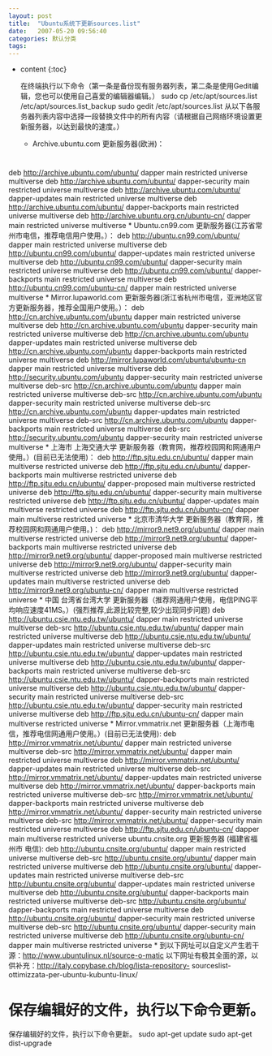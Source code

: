 ```yaml
---
layout: post
title:  "Ubuntu系统下更新sources.list"
date:   2007-05-20 09:56:40
categories: 默认分类
tags:
---
```


* content
{:toc}


  在终端执行以下命令（第一条是备份现有服务器列表，第二条是使用Gedit编辑，您也可以使用自己喜爱的编辑器编辑。）
sudo cp /etc/apt/sources.list /etc/apt/sources.list_backup
sudo gedit /etc/apt/sources.list
从以下各服务器列表内容中选择一段替换文件中的所有内容（请根据自己网络环境设置更新服务器，以达到最快的速度。）
    * Archive.ubuntu.com 更新服务器(欧洲)：
#
deb http://archive.ubuntu.com/ubuntu/ dapper main restricted universe multiverse
deb http://archive.ubuntu.com/ubuntu/ dapper-security main restricted universe multiverse
deb http://archive.ubuntu.com/ubuntu/ dapper-updates main restricted universe multiverse
deb http://archive.ubuntu.com/ubuntu/ dapper-backports main restricted universe multiverse
deb http://archive.ubuntu.org.cn/ubuntu-cn/ dapper main restricted universe multiverse
    * Ubuntu.cn99.com 更新服务器(江苏省常州市电信，推荐电信用户使用。）： 
deb http://ubuntu.cn99.com/ubuntu/ dapper main restricted universe multiverse
deb http://ubuntu.cn99.com/ubuntu/ dapper-updates main restricted universe multiverse
deb http://ubuntu.cn99.com/ubuntu/ dapper-security main restricted universe multiverse
deb http://ubuntu.cn99.com/ubuntu/ dapper-backports main restricted universe multiverse
deb http://ubuntu.cn99.com/ubuntu-cn/ dapper main restricted universe multiverse
    * Mirror.lupaworld.com 更新服务器(浙江省杭州市电信，亚洲地区官方更新服务器，推荐全国用户使用。）： 
deb http://cn.archive.ubuntu.com/ubuntu dapper main restricted universe multiverse
deb http://cn.archive.ubuntu.com/ubuntu dapper-security main restricted universe multiverse
deb http://cn.archive.ubuntu.com/ubuntu dapper-updates main restricted universe multiverse
deb http://cn.archive.ubuntu.com/ubuntu dapper-backports main restricted universe multiverse
deb http://mirror.lupaworld.com/ubuntu/ubuntu-cn dapper main restricted universe multiverse
deb http://security.ubuntu.com/ubuntu dapper-security main restricted universe multiverse
deb-src http://cn.archive.ubuntu.com/ubuntu dapper main restricted universe multiverse
deb-src http://cn.archive.ubuntu.com/ubuntu dapper-security main restricted universe multiverse
deb-src http://cn.archive.ubuntu.com/ubuntu dapper-updates main restricted universe multiverse
deb-src http://cn.archive.ubuntu.com/ubuntu dapper-backports main restricted universe multiverse
deb-src http://security.ubuntu.com/ubuntu dapper-security main restricted universe multiverse
    * 上海市 上海交通大学 更新服务器（教育网，推荐校园网和网通用户使用。）(目前已无法使用)： 
deb http://ftp.sjtu.edu.cn/ubuntu/ dapper main multiverse restricted universe
deb http://ftp.sjtu.edu.cn/ubuntu/ dapper-backports main multiverse restricted universe
deb http://ftp.sjtu.edu.cn/ubuntu/ dapper-proposed main multiverse restricted universe
deb http://ftp.sjtu.edu.cn/ubuntu/ dapper-security main multiverse restricted universe
deb http://ftp.sjtu.edu.cn/ubuntu/ dapper-updates main multiverse restricted universe
deb http://ftp.sjtu.edu.cn/ubuntu-cn/ dapper main multiverse restricted universe
    * 北京市清华大学 更新服务器（教育网，推荐校园网和网通用户使用。)： 
deb http://mirror9.net9.org/ubuntu/ dapper main multiverse restricted universe
deb http://mirror9.net9.org/ubuntu/ dapper-backports main multiverse restricted universe
deb http://mirror9.net9.org/ubuntu/ dapper-proposed main multiverse restricted universe
deb http://mirror9.net9.org/ubuntu/ dapper-security main multiverse restricted universe
deb http://mirror9.net9.org/ubuntu/ dapper-updates main multiverse restricted universe
deb http://mirror9.net9.org/ubuntu-cn/ dapper main multiverse restricted universe
    * 中国 台湾省台湾大学 更新服务器（推荐网通用户使用，电信PING平均响应速度41MS。）(强烈推荐,此源比较完整,较少出现同步问题) 
deb http://ubuntu.csie.ntu.edu.tw/ubuntu/ dapper main restricted universe multiverse
deb-src http://ubuntu.csie.ntu.edu.tw/ubuntu/ dapper main restricted universe multiverse
deb http://ubuntu.csie.ntu.edu.tw/ubuntu/ dapper-updates main restricted universe multiverse
deb-src http://ubuntu.csie.ntu.edu.tw/ubuntu/ dapper-updates main restricted universe multiverse
deb http://ubuntu.csie.ntu.edu.tw/ubuntu/ dapper-backports main restricted universe multiverse
deb-src http://ubuntu.csie.ntu.edu.tw/ubuntu/ dapper-backports main restricted universe multiverse
deb http://ubuntu.csie.ntu.edu.tw/ubuntu/ dapper-security main restricted universe multiverse
deb-src http://ubuntu.csie.ntu.edu.tw/ubuntu/ dapper-security main restricted universe multiverse
deb http://ftp.sjtu.edu.cn/ubuntu-cn/ dapper main multiverse restricted universe
    * Mirror.vmmatrix.net 更新服务器（上海市电信，推荐电信网通用户使用。）(目前已无法使用): 
deb http://mirror.vmmatrix.net/ubuntu/ dapper main restricted universe multiverse
deb-src http://mirror.vmmatrix.net/ubuntu/ dapper main restricted universe multiverse
deb http://mirror.vmmatrix.net/ubuntu/ dapper-updates main restricted universe multiverse
deb-src http://mirror.vmmatrix.net/ubuntu/ dapper-updates main restricted universe multiverse
deb http://mirror.vmmatrix.net/ubuntu/ dapper-backports main restricted universe multiverse
deb-src http://mirror.vmmatrix.net/ubuntu/ dapper-backports main restricted universe multiverse
deb http://mirror.vmmatrix.net/ubuntu/ dapper-security main restricted universe multiverse
deb-src http://mirror.vmmatrix.net/ubuntu/ dapper-security main restricted universe multiverse
deb http://ftp.sjtu.edu.cn/ubuntu-cn/ dapper main multiverse restricted universe
ubuntu.cnsite.org 更新服务器 (福建省福州市 电信):
deb http://ubuntu.cnsite.org/ubuntu/ dapper main restricted universe multiverse
deb-src http://ubuntu.cnsite.org/ubuntu/ dapper main restricted universe multiverse
deb http://ubuntu.cnsite.org/ubuntu/ dapper-updates main restricted universe multiverse
deb-src http://ubuntu.cnsite.org/ubuntu/ dapper-updates main restricted universe multiverse
deb http://ubuntu.cnsite.org/ubuntu/ dapper-backports main restricted universe multiverse
deb-src http://ubuntu.cnsite.org/ubuntu/ dapper-backports main restricted universe multiverse
deb http://ubuntu.cnsite.org/ubuntu/ dapper-security main restricted universe multiverse
deb-src http://ubuntu.cnsite.org/ubuntu/ dapper-security main restricted universe multiverse
deb http://ubuntu.cnsite.org/ubuntu-cn/ dapper main multiverse restricted universe
    *
到以下网址可以自定义产生若干源：http://www.ubuntulinux.nl/source-o-matic
以下网址有极其全面的源，以供补充：http://italy.copybase.ch/blog/lista-repository-
sourceslist-ottimizzata-per-ubuntu-kubuntu-linux/ 
# 保存编辑好的文件，执行以下命令更新。
保存编辑好的文件，执行以下命令更新。
sudo apt-get update
sudo apt-get dist-upgrade
        
